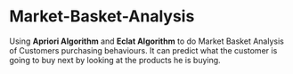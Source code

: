 # Market-Basket-Analysis
Using **Apriori Algorithm** and **Eclat Algorithm** to do Market Basket Analysis of Customers purchasing behaviours. It can predict what the customer is going to buy next by looking at the products he is buying.  
